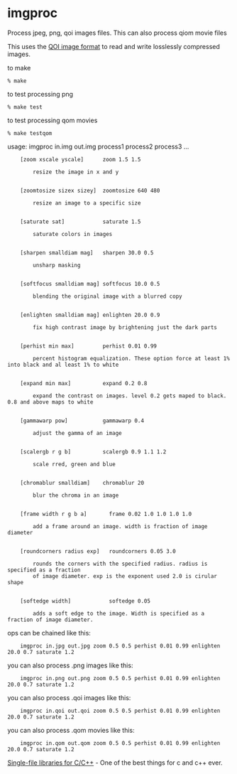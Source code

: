 # imgproc
Process jpeg, png, qoi images files.  This can also process qiom movie files

This uses the [QOI image format](https://github.com/phoboslab/qoi) to read and write losslessly compressed images.

to make 
    
    % make 
    
to test processing png

    % make test

to test processing qom movies

    % make testqom

usage: imgproc in.img out.img process1 process2 process3 ...

        [zoom xscale yscale]      zoom 1.5 1.5
        
            resize the image in x and y
  
  
        [zoomtosize sizex sizey]  zoomtosize 640 480
        
            resize an image to a specific size
  
  
        [saturate sat]            saturate 1.5
        
            saturate colors in images
  
  
        [sharpen smalldiam mag]   sharpen 30.0 0.5
        
            unsharp masking 
  
  
        [softfocus smalldiam mag] softfocus 10.0 0.5
        
            blending the original image with a blurred copy
  
  
        [enlighten smalldiam mag] enlighten 20.0 0.9
        
            fix high contrast image by brightening just the dark parts
  
  
        [perhist min max]         perhist 0.01 0.99
        
            percent histogram equalization. These option force at least 1% into black and al least 1% to white
  
  
        [expand min max]          expand 0.2 0.8
        
            expand the contrast on images. level 0.2 gets maped to black. 0.8 and above maps to white
  
  
        [gammawarp pow]           gammawarp 0.4
        
            adjust the gamma of an image
  
  
        [scalergb r g b]          scalergb 0.9 1.1 1.2
        
            scale rred, green and blue
  
  
        [chromablur smalldiam]    chromablur 20
        
            blur the chroma in an image


        [frame width r g b a]       frame 0.02 1.0 1.0 1.0 1.0
        
            add a frame around an image. width is fraction of image diameter


        [roundcorners radius exp]   roundcorners 0.05 3.0
        
            rounds the corners with the specified radius. radius is specified as a fraction 
            of image diameter. exp is the exponent used 2.0 is cirular shape


        [softedge width]            softedge 0.05
        
            adds a soft edge to the image. Width is specified as a fraction of image diameter. 


ops can be chained like this:

        imgproc in.jpg out.jpg zoom 0.5 0.5 perhist 0.01 0.99 enlighten 20.0 0.7 saturate 1.2

you can also process .png images like this:

        imgproc in.png out.png zoom 0.5 0.5 perhist 0.01 0.99 enlighten 20.0 0.7 saturate 1.2

you can also process .qoi images like this:

        imgproc in.qoi out.qoi zoom 0.5 0.5 perhist 0.01 0.99 enlighten 20.0 0.7 saturate 1.2

you can also process .qom movies like this:

        imgproc in.qom out.qom zoom 0.5 0.5 perhist 0.01 0.99 enlighten 20.0 0.7 saturate 1.2


[Single-file libraries for C/C++](https://github.com/nothings/stb) - One of the best things for c and c++ ever.
